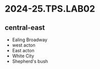 # 2024-25.TPS.LAB02


## central-east
- Ealing Broadway
- west acton
- East acton
- White City
- Shepherd's bush

